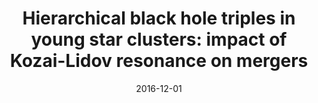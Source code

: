 ---
title: "Hierarchical black hole triples in young star clusters: impact of Kozai-Lidov resonance on mergers"
date: 2016-12-01
publishDate: 2016-12-01T00:00:00.000000Z
authors: ["T. Kimpson", "M. Spera", "M. Mapelli", "and B. Ziosi "]
publication_types: ["2"]
abstract: ""
featured: false
publication: "*MNRAS*"
doi: "10.1093/mnras/stw2085"
links:
  - icon_pack: 
    icon: 
    name: arxiv
    url: 'https://arxiv.org/abs/1608.05422'
---
